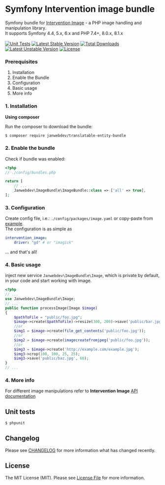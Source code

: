 # Symfony Intervention image bundle
Symfony bundle for [Intervention Image](https://github.com/Intervention/image) - a PHP image handling and manipulation library.<br>
It supports Symfony 4.4, 5.x, 6.x and PHP 7.4+, 8.0.x, 8.1.x<br><br>
[![Unit Tests](https://github.com/janwebdev/symfony-intervention-image-bundle/actions/workflows/run-tests.yml/badge.svg)](https://github.com/janwebdev/symfony-intervention-image-bundle/actions/workflows/run-tests.yml)
[![Latest Stable Version](https://poser.pugx.org/janwebdev/symfony-intervention-image-bundle/v)](//packagist.org/packages/janwebdev/symfony-intervention-image-bundle) [![Total Downloads](https://poser.pugx.org/janwebdev/symfony-intervention-image-bundle/downloads)](//packagist.org/packages/janwebdev/symfony-intervention-image-bundle) [![Latest Unstable Version](https://poser.pugx.org/janwebdev/symfony-intervention-image-bundle/v/unstable)](//packagist.org/packages/janwebdev/symfony-intervention-image-bundle) [![License](https://poser.pugx.org/janwebdev/symfony-intervention-image-bundle/license)](//packagist.org/packages/janwebdev/symfony-intervention-image-bundle)
### Prerequisites
1. Installation
2. Enable the Bundle
3. Configuration
4. Basic usage
5. More info

### 1. Installation

**Using composer**

Run the composer to download the bundle:

``` bash
$ composer require janwebdev/translatable-entity-bundle
```

### 2. Enable the bundle

Check if bundle was enabled:

```php
<?php
// ./config/bundles.php

return [
    // ...
    Janwebdev\ImageBundle\ImageBundle::class => ['all' => true],
];
```

### 3. Configuration

Create config file, i.e.: `./config/packages/image.yaml` or copy-paste from [example](config.example.yaml).<br>
The configuration is as simple as

``` yml
intervention_image:
    driver: "gd" # or "imagick"
```
... and that's all!

### 4. Basic usage

inject new service `Janwebdev\ImageBundle\Image`, which is private by default, in your code and start working with image.
```php
<?php
// ...
use Janwebdev\ImageBundle\Image;
// ...
public function processImage(Image $image)
{
    $pathToFile = "public/foo.jpg";
    $image->create($pathToFile)->resize(300, 200)->save('public/bar.jpg', 80);
    //or
    $img1 = $image->create(file_get_contents('public/foo.jpg'));
    //or
    $img2 = $image->create(imagecreatefromjpeg('public/foo.jpg'));
    //or
    $img3 = $image->create('http://example.com/example.jpg');
    $img3->crop(100, 100, 25, 25);
    $img3->save('public/baz.jpg', 60);
}
// ...
```

### 4. More info

For different image manipulations refer to **Intervention Image** [API documentation](https://image.intervention.io/v2) 

## Unit tests

``` bash
$ phpunit
```
## Changelog

Please see [CHANGELOG](CHANGELOG.md) for more information what has changed recently.
## License

The MIT License (MIT). Please see [License File](LICENSE.md) for more information.